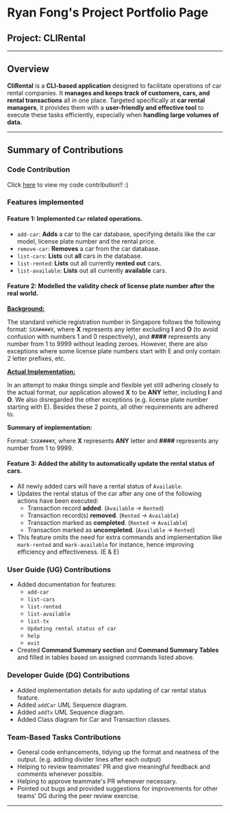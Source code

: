 # Ryan Fong's Project Portfolio Page

## Project: CLIRental

---
## Overview

**CliRental** is a **CLI-based application** designed to facilitate operations of car rental
companies. It **manages and keeps track of customers, cars, and rental transactions** all
in one place. Targeted specifically at **car rental managers**, it provides them with a
**user-friendly and effective tool** to execute these tasks efficiently, especially when
**handling large volumes of data.**

---
## Summary of Contributions

### Code Contribution

Click [here](https://nus-cs2113-ay2425s1.github.io/tp-dashboard/?search=ct9aryan&breakdown=true&sort=groupTitle%20dsc&sortWithin=title&since=2024-09-20&timeframe=commit&mergegroup=&groupSelect=groupByRepos&checkedFileTypes=docs~functional-code~test-code~other&tabOpen=true&tabType=authorship&tabAuthor=CT9ARyan&tabRepo=AY2425S1-CS2113-T11-3%2Ftp%5Bmaster%5D&authorshipIsMergeGroup=false&authorshipFileTypes=docs~functional-code~test-code&authorshipIsBinaryFileTypeChecked=false&authorshipIsIgnoredFilesChecked=false)
to view my code contribution!! :)

### Features implemented

#### Feature 1: Implemented `Car` related operations.
- `add-car`: **Adds** a car to the car database, specifying details like
  the car model, license plate number and the rental price.
- `remove-car`: **Removes** a car from the car database.
- `list-cars`: **Lists** out **all** cars in the database.
- `list-rented`: **Lists** out all currently **rented out** cars.
- `list-available`: **Lists** out all currently **available** cars.

#### Feature 2: Modelled the validity check of license plate number after the real world.

**<u>Background:</u>**

The standard vehicle registration number in Singapore follows the
following format: `SXX####X`, where **X** represents any letter excluding
**I** and **O** (to avoid confusion with numbers 1 and 0 respectively), and
**\####** represents any number from 1 to 9999 without leading zeroes. However, there are
also exceptions where some license plate numbers start with E and only contain 2 letter
prefixes, etc.

**<u>Actual Implementation:</u>**

In an attempt to make things simple and flexible yet still adhering closely to the
actual format, our application allowed **X** to be **ANY** letter, including **I** and **O**.
We also disregarded the other exceptions (e.g. license plate number starting with E). Besides
these 2 points, all other requirements are adhered to.

**Summary of implementation:**

Format: `SXX####X`, where **X** represents **ANY** letter and **\####** represents
any number from 1 to 9999.

#### Feature 3: Added the ability to automatically update the rental status of cars.

- All newly added cars will have a rental status of `Available`.
- Updates the rental status of the car after any one of the following actions have
  been executed:
    - Transaction record **added**. (`Available` -> `Rented`)
    - Transaction record(s) **removed**. (`Rented` -> `Available`)
    - Transaction marked as **completed**. (`Rented` -> `Available`)
    - Transaction marked as **uncompleted**. (`Available` -> `Rented`)
- This feature omits the need for extra commands and implementation like `mark-rented`
  and `mark-available` for instance, hence improving efficiency and effectiveness. (E & E)

### User Guide (UG) Contributions
- Added documentation for features:
    - `add-car`
    - `list-cars`
    - `list-rented`
    - `list-available`
    - `list-tx`
    - `Updating rental status of car`
    - `help`
    - `exit`
- Created **Command Summary section** and **Command Summary Tables** and
  filled in tables based on assigned commands listed above.

### Developer Guide (DG) Contributions
- Added implementation details for auto updating of car rental status feature.
- Added `addCar` UML Sequence diagram.
- Added `addTx` UML Sequence diagram.
- Added Class diagram for Car and Transaction classes.

### Team-Based Tasks Contributions
- General code enhancements, tidying up the format and
  neatness of the output. (e.g. adding divider lines after each output)
- Helping to review teammates' PR and give meaningful feedback and
  comments whenever possible.
- Helping to approve teammate's PR whenever necessary.
- Pointed out bugs and provided suggestions for improvements for
  other teams' DG during the peer review exercise.

---
